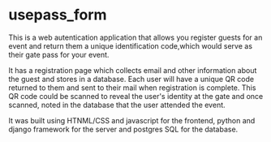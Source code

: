 # usepass_form
<p>This is a web autentication application that allows you register guests for an event and return them a unique identification code,which would serve as their gate pass for your event.</p>
<p>It has a registration page which collects email and other information about the guest and stores in a database.
Each user will have a unique QR code returned to them and sent to their mail when registration is complete.
This QR code could be scanned to reveal the user's identity at the gate and once scanned, noted in the database that the user attended the event.</p>
<p>It was built using HTNML/CSS and javascript for the frontend, python and django framework for the server and postgres SQL for the database.</p>
